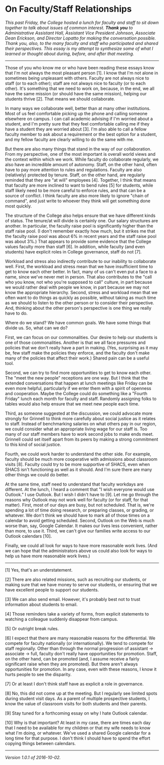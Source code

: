 On Faculty/Staff Relationships
==============================

_This past Friday, the College hosted a lunch for faculty and staff to sit
down together to talk about issues of common interest.  **Thank you** to
Administrative Assistant Hall, Assistant Vice President Johnson, Associate
Dean Erickson, and Director Lopatto for making the conversation possible.
Thank you, also, to the many faculty and staff who participated and shared
their perspectives.  This essay is my attempt to synthesize some of what I
learned or thought about during, before, and after that meeting._

---

Those of you who know me or who have been reading these essays know that
I'm not always the most pleasant person [1].  I know that I'm not
alone in sometimes being unpleasant with others.  Faculty are not always
nice to staff (or to each other); staff are not always nice to faculty
(or to each other).  It's something that we need to work on, because, in
the end, we all have the same mission (or should have the same mission),
helping our students thrive [2].  That means we should collaborate.

In many ways we collaborate well, better than at many other institutions.
Most of us feel comfortable picking up the phone and calling someone
elsewhere on campus.  I can call academic advising if I'm worried about
a student, and I'm pretty sure that they feel comfortable calling me if
they have a student they are worried about [3].  I'm also able to call a
fellow faculty member to ask about a requirement or the best option for a
student, and my fellow faculty are clearly willing to do the same with me.

But there are also many things that stand in the way of our collaboration.
From my perspective, one of the most important is overall world views and
the context within which we work.  While faculty do collaborate regularly,
we also have an incredible amount of autonomy.  Staff, on the other hand,
often have to pay more attention to rules and regulations.  Faculty are
also (relatively) protected by tenure.  Staff, on the other hand, are
regularly reminded that they are "at will" employees [4].  Together,
I think that means that faculty are more inclined to want to bend rules
[5] for students, while staff likely need to be more careful to enforce
rules, and that can be a source of conflict.  I think faculty are also
more likely to ignore "chain of command", and just write to whoever they
think will get something done most quickly.

The structure of the College also helps ensure that we have different
kinds of status.  The tenure/at will divide is certainly one.  Our
salary structures are another.  In particular, the faculty raise pool
is significantly higher than the staff raise pool.  (I don't remember
exactly how much, but it strikes me that the faculty raise pool was about
6% in recent years and the staff raise pool was about 3%.)  That appears
to provide some evidence that the College values faculty more than staff
[6].  In addition, while faculty (and even students) have explicit roles in
College governance, staff do not [7].

Workload and stress also indirectly contribute to our inability to
collaborate well.  First, the workload and stress mean that we have
insufficient time to get to know each other better.  In fact, many of
us can't even put a face to a name, since we've never met in person.
That also contributes to the "call who you know, not who you're supposed
to call" culture, in part because we would rather deal with people
we know, in part because we may not know the appropriate hierarchy.
Second, stress and workload mean that we often want to do things as
quickly as possible, without taking as much time as we should to listen
to the other person or to consider their perspective.  And, thinking
about the other person's perspective is one thing we really have to do.

Where do we stand?  We have common goals.  We have some things that
divide us. So, what can we do?

First, we can focus on our commonalities.  Our desire to help our
students is one of those commonalities.  Another is that we all face
pressures and policies that we don't really have a part in making.
(Yes, surprising as it may be, few staff make the policies they enforce,
and the faculty don't make many of the policies that affect their work.)
Shared pain can be a useful tool.

Second, we can try to find more opportunities to get to know each other.
The "meet the new people" receptions are one way.  But I think that the
extended conversations that happen at lunch meetings like Friday can be
even more helpful, particularly if we enter them with a spirit of openness
and cooperation.  Maybe the College could do something like a "Fourth
Friday" lunch each month for faculty and staff.  Randomly assigning
folks to tables would also help ensure that we meet new people each time.

Third, as someone suggested at the discussion, we could advocate more
strongly for Grinnell to think more carefully about social justice as
it relates to staff.  Instead of benchmarking salaries on what others pay
in our region, we could consider what an appropriate living wage for our
staff is.  Too many of our staff members have to work second jobs to make
ends meet.  Grinnell could set itself apart from its peers by making a
strong commitment to this kind of social justice.

Fourth, we could work harder to understand the other side.  For example,
faculty should be much more cooperative with admissions about classroom
visits [8].  Faculty could try to be more supportive of SHACS, even when
SHACS isn't functioning as well as it should.  And I'm sure there are
many other things we could do better.

At the same time, staff need to understand that faculty workdays
are different.  At the lunch, I heard a comment that "I wish everyone
would use Outlook."  I use Outlook.  But I wish I didn't have to [9].
Let me go through the reasons why Outlook may not work well for faculty
(or for staff, for that matter).  First, most of our days are busy, but
not scheduled.  That is, we're spending a lot of time doing research,
or preparing classes, or grading, or whatever.  We don't think we should
have to mark all of those times on a calendar to avoid getting scheduled.
Second, Outlook on the Web is much worse than, say, Google Calendar.
It makes our lives less convenient, rather than more, to use it.  Third,
we can't give our families write access to our Outlook calendars [10].  

Finally, we could all look for ways to have more reasonable work lives.
(And we can hope that the administrators above us could also look for
ways to help us have more reasonable work lives.)

---

[1] Yes, that's an understatement.

[2] There are also related missions, such as recruiting our students,
or making sure that we have money to serve our students, or ensuring
that we have excellent people to support our students.

[3] We can also send email.  However, it's probably best not to trust
information about students to email.

[4] Those reminders take a variety of forms, from explicit statements
to watching a colleague suddenly disappear from campus.

[5] Or outright break rules.

[6] I expect that there are many reasonable reasons for the differential.
We compete for faculty nationally (or internationally).  We tend to
compete for staff regionally.  Other than through the normal progression
of assistant -> associate -> full, faculty don't really have opportunities
for promotion.  Staff, on the other hand, can be promoted (and, I assume
receive a fairly significant raise when they are promoted).  But there
aren't always opportunities for promotion.  In any case, even with these
reasons, I know it hurts people to see the disparity.

[7] Or at least I don't think staff have as explicit a role in governance.

[8] No, this did not come up at the meeting.  But I regularly see limited
spots during student visit days.  As a parent of multiple prospective
students, I know the value of classroom visits for both students and their
parents.

[9] Stay tuned for a forthcoming essay on why I hate Outlook calendar.

[10] Why is that important?  At least in my case, there are times each
day that I need to be available for my children or that my wife needs to
know what I'm doing, or whatever.  We've used a shared Google calendar
for a long time for that purpose.  I don't think I should have to spend
the effort copying things between calendars.

---

*Version 1.0.1 of 2016-10-02.*
